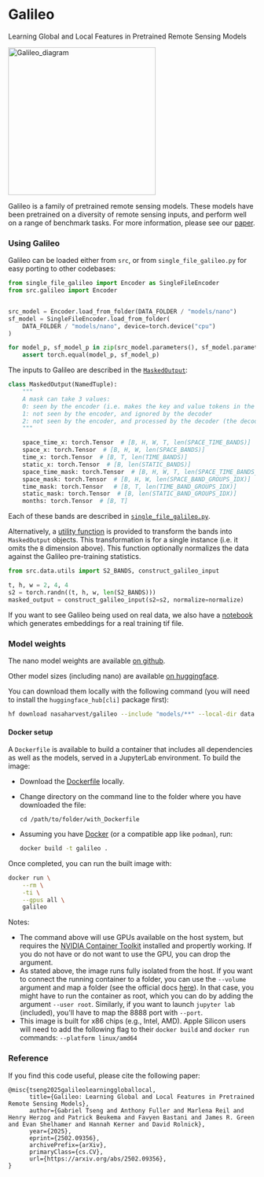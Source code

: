 # Galileo

Learning Global and Local Features in Pretrained Remote Sensing Models

<img src="diagrams/inference.png" alt="Galileo_diagram" height="300px"/>

Galileo is a family of pretrained remote sensing models. These models have been pretrained on a diversity of remote sensing inputs, and perform well on a range of benchmark tasks. For more information, please see our [paper](https://arxiv.org/abs/2502.09356).

### Using Galileo

Galileo can be loaded either from `src`, or from `single_file_galileo.py` for easy porting to other codebases:

```python
from single_file_galileo import Encoder as SingleFileEncoder
from src.galileo import Encoder


src_model = Encoder.load_from_folder(DATA_FOLDER / "models/nano")
sf_model = SingleFileEncoder.load_from_folder(
    DATA_FOLDER / "models/nano", device=torch.device("cpu")
)

for model_p, sf_model_p in zip(src_model.parameters(), sf_model.parameters()):
    assert torch.equal(model_p, sf_model_p)
```

The inputs to Galileo are described in the [`MaskedOutput`](src/masking.py#L116):

```python
class MaskedOutput(NamedTuple):
    """
    A mask can take 3 values:
    0: seen by the encoder (i.e. makes the key and value tokens in the decoder)
    1: not seen by the encoder, and ignored by the decoder
    2: not seen by the encoder, and processed by the decoder (the decoder's query values)
    """

    space_time_x: torch.Tensor  # [B, H, W, T, len(SPACE_TIME_BANDS)]
    space_x: torch.Tensor  # [B, H, W, len(SPACE_BANDS)]
    time_x: torch.Tensor  # [B, T, len(TIME_BANDS)]
    static_x: torch.Tensor  # [B, len(STATIC_BANDS)]
    space_time_mask: torch.Tensor  # [B, H, W, T, len(SPACE_TIME_BANDS_GROUPS_IDX)]
    space_mask: torch.Tensor  # [B, H, W, len(SPACE_BAND_GROUPS_IDX)]
    time_mask: torch.Tensor   # [B, T, len(TIME_BAND_GROUPS_IDX)]
    static_mask: torch.Tensor  # [B, len(STATIC_BAND_GROUPS_IDX)]
    months: torch.Tensor  # [B, T]
```

Each of these bands are described in [`single_file_galileo.py`](single_file_galileo.py#L24).

Alternatively, a [utility function](src/data/utils.py#L36) is provided to transform the bands into `MaskedOutput` objects. This transformation is for a single instance (i.e. it omits the `B` dimension above). This function optionally normalizes the data against the Galileo pre-training statistics.

```python
from src.data.utils import S2_BANDS, construct_galileo_input

t, h, w = 2, 4, 4
s2 = torch.randn((t, h, w, len(S2_BANDS)))
masked_output = construct_galileo_input(s2=s2, normalize=normalize)
```

If you want to see Galileo being used on real data, we also have a [notebook](visualizing_embeddings.ipynb) which generates embeddings for a real training tif file.

### Model weights
The nano model weights are available [on github](data/models/nano).

Other model sizes (including nano) are available [on huggingface](https://huggingface.co/nasaharvest/galileo).

You can download them locally with the following command (you will need to install the `huggingface_hub[cli]` package first):

```bash
hf download nasaharvest/galileo --include "models/**" --local-dir data
```

#### Docker setup

A `Dockerfile` is available to build a container that includes all
dependencies as well as the models, served in a JupyterLab environment. To
build the image:

- Download the [Dockerfile](Dockerfile) locally.
- Change directory on the command line to the folder where you have downloaded
  the file:

  `cd /path/to/folder/with_Dockerfile`

- Assuming you have [Docker](https://docker.com) (or a compatible app like
  `podman`), run:

  ```bash
  docker build -t galileo .
  ```

Once completed, you can run the built image with:

```bash
docker run \
	--rm \
	-ti \
	--gpus all \
	galileo
```

Notes:

- The command above will use GPUs available on the host system, but requires
  the [NVIDIA Container Toolkit](https://docs.nvidia.com/datacenter/cloud-native/container-toolkit/latest/install-guide.html) installed and propertly working. If you do not have or do not want to use the GPU, you can drop the argument.
- As stated above, the image runs fully isolated from the host. If you
  want to connect the running container to a folder, you can use the
  `--volume` argument and map a folder (see the official docs
  [here](https://docker-docs.uclv.cu/storage/volumes/)). In that case, you
  might have to run the container as root, which you can do by adding the
  argument `--user root`. Similarly, if you want to launch `jupyter lab`
  (included), you'll have to map the 8888 port with `--port`.
- This image is built for x86 chips (e.g., Intel, AMD). Apple Silicon users
  will need to add the following flag to their `docker build` and `docker run`
  commands: `--platform linux/amd64`

### Reference

If you find this code useful, please cite the following paper:

```
@misc{tseng2025galileolearninggloballocal,
      title={Galileo: Learning Global and Local Features in Pretrained Remote Sensing Models},
      author={Gabriel Tseng and Anthony Fuller and Marlena Reil and Henry Herzog and Patrick Beukema and Favyen Bastani and James R. Green and Evan Shelhamer and Hannah Kerner and David Rolnick},
      year={2025},
      eprint={2502.09356},
      archivePrefix={arXiv},
      primaryClass={cs.CV},
      url={https://arxiv.org/abs/2502.09356},
}
```
